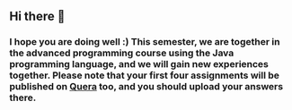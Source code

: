 ## Hi there 👋
### I hope you are doing well :) This semester, we are together in the advanced programming course using the Java programming language, and we will gain new experiences together. Please note that your first four assignments will be published on [Quera](www.quera.org) too, and you should upload your answers there.

<!--

**Here are some ideas to get you started:**

🙋‍♀️ A short introduction - what is your organization all about?
🌈 Contribution guidelines - how can the community get involved?
👩‍💻 Useful resources - where can the community find your docs? Is there anything else the community should know?
🍿 Fun facts - what does your team eat for breakfast?
🧙 Remember, you can do mighty things with the power of [Markdown](https://docs.github.com/github/writing-on-github/getting-started-with-writing-and-formatting-on-github/basic-writing-and-formatting-syntax)
-->
